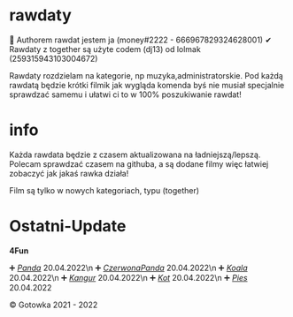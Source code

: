 # rawdaty
 
 🔧 Authorem rawdat jestem ja (money#2222 - 666967829324628001)
 ✔ Rawdaty z together są użyte codem (dj13) od lolmak (259315943103004672)
 
 Rawdaty rozdzielam na kategorie, np muzyka,administratorskie. 
 Pod każdą rawdatą będzie krótki filmik jak wygląda komenda byś nie musiał specjalnie sprawdzać samemu i ułatwi ci to w 100% poszukiwanie rawdat!
 
# info
Każda rawdata będzie z czasem aktualizowana na ładniejszą/lepszą. Polecam sprawdzać czasem na githuba, a są dodane filmy więc łatwiej zobaczyć jak jakaś rawka działa!

Film są tylko w nowych kategoriach, typu (together)

# Ostatni-Update

**4Fun**

➕ *[Panda](https://github.com/Gotowka/rawdaty-beta/tree/main/4fun/panda)* 20.04.2022\n 
➕ *[CzerwonaPanda](https://github.com/Gotowka/rawdaty-beta/tree/main/4fun/czerwonapanda)* 20.04.2022\n
➕ *[Koala](https://github.com/Gotowka/rawdaty-beta/tree/main/4fun/Koala)* 20.04.2022\n
➕ *[Kangur](https://github.com/Gotowka/rawdaty-beta/tree/main/4fun/kangur)* 20.04.2022\n
➕ *[Kot](https://github.com/Gotowka/rawdaty-beta/tree/main/4fun/kot)* 20.04.2022\n
➕ *[Pies](https://github.com/Gotowka/rawdaty-beta/tree/main/4fun/pies)* 20.04.2022


 ©️ Gotowka 2021 - 2022
